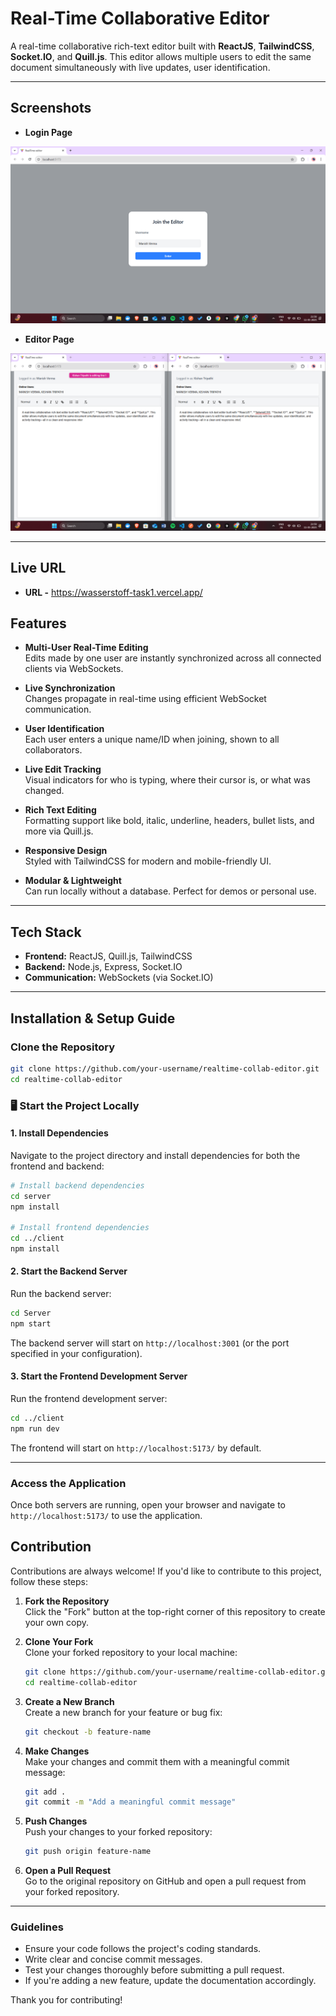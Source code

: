 #  Real-Time Collaborative Editor

A real-time collaborative rich-text editor built with **ReactJS**, **TailwindCSS**, **Socket.IO**, and **Quill.js**. This editor allows multiple users to edit the same document simultaneously with live updates, user identification.

---
##  Screenshots

-  **Login Page**

![Login Screenshot](./Client/src/assets/Login%20.png)

-  **Editor Page**

![Multi-User Collaboration](./Client/src/assets/editor.png)

---
## Live URL

- **URL -** https://wasserstoff-task1.vercel.app/

##  Features

-  **Multi-User Real-Time Editing**  
  Edits made by one user are instantly synchronized across all connected clients via WebSockets.

-  **Live Synchronization**  
  Changes propagate in real-time using efficient WebSocket communication.

-  **User Identification**  
  Each user enters a unique name/ID when joining, shown to all collaborators.

-  **Live Edit Tracking**  
  Visual indicators for who is typing, where their cursor is, or what was changed.

-  **Rich Text Editing**  
  Formatting support like bold, italic, underline, headers, bullet lists, and more via Quill.js.

-  **Responsive Design**  
  Styled with TailwindCSS for modern and mobile-friendly UI.

-  **Modular & Lightweight**  
  Can run locally without a database. Perfect for demos or personal use.

---

##  Tech Stack

- **Frontend:** ReactJS, Quill.js, TailwindCSS  
- **Backend:** Node.js, Express, Socket.IO  
- **Communication:** WebSockets (via Socket.IO)

---

##  Installation & Setup Guide

###  Clone the Repository

```bash
git clone https://github.com/your-username/realtime-collab-editor.git
cd realtime-collab-editor
```

### 🖥 Start the Project Locally

#### 1. Install Dependencies

Navigate to the project directory and install dependencies for both the frontend and backend:

```bash
# Install backend dependencies
cd server
npm install

# Install frontend dependencies
cd ../client
npm install
```

#### 2. Start the Backend Server

Run the backend server:

```bash
cd Server
npm start
```

The backend server will start on `http://localhost:3001` (or the port specified in your configuration).

#### 3. Start the Frontend Development Server

Run the frontend development server:

```bash
cd ../client
npm run dev
```

The frontend will start on `http://localhost:5173/` by default.

---

###  Access the Application

Once both servers are running, open your browser and navigate to `http://localhost:5173/` to use the application.

##  Contribution

Contributions are always welcome! If you'd like to contribute to this project, follow these steps:

1. **Fork the Repository**  
   Click the "Fork" button at the top-right corner of this repository to create your own copy.

2. **Clone Your Fork**  
   Clone your forked repository to your local machine:

   ```bash
   git clone https://github.com/your-username/realtime-collab-editor.git
   cd realtime-collab-editor
   ```

3. **Create a New Branch**  
   Create a new branch for your feature or bug fix:

   ```bash
   git checkout -b feature-name
   ```

4. **Make Changes**  
   Make your changes and commit them with a meaningful commit message:

   ```bash
   git add .
   git commit -m "Add a meaningful commit message"
   ```

5. **Push Changes**  
   Push your changes to your forked repository:

   ```bash
   git push origin feature-name
   ```

6. **Open a Pull Request**  
   Go to the original repository on GitHub and open a pull request from your forked repository.

---

###  Guidelines

- Ensure your code follows the project's coding standards.
- Write clear and concise commit messages.
- Test your changes thoroughly before submitting a pull request.
- If you're adding a new feature, update the documentation accordingly.

Thank you for contributing! 
